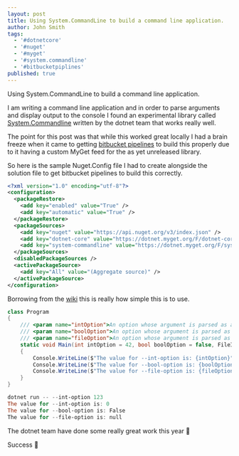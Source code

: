 ```yaml
---
layout: post
title: Using System.CommandLine to build a command line application.
author: John Smith
tags:
  - '#dotnetcore'
  - '#nuget'
  - '#myget'
  - '#system.commandline'
  - '#bitbucketpiplines'
published: true
---
```


Using System.CommandLine to build a command line application.

I am writing a command line application and in order to parse arguments and display output to the console I found an experimental library called [System.Commandline](https://github.com/dotnet/command-line-api) written by the dotnet team that works really well.

The point for this post was that while this worked great locally I had a brain freeze when it came to getting [bitbucket pipelines](https://bitbucket.org/product/features/pipelines) to build this properly due to it having a custom MyGet feed for the as yet unreleased library.

So here is the sample Nuget.Config file I had to create alongside the solution file to get bitbucket pipelines to build this correctly.

```xml
<?xml version="1.0" encoding="utf-8"?>
<configuration>
  <packageRestore>
    <add key="enabled" value="True" />
    <add key="automatic" value="True" />
  </packageRestore>
  <packageSources>
    <add key="nuget" value="https://api.nuget.org/v3/index.json" />
    <add key="dotnet-core" value="https://dotnet.myget.org/F/dotnet-core/api/v3/index.json" />
    <add key="system-commandline" value="https://dotnet.myget.org/F/system-commandline/api/v3/index.json" />
  </packageSources>
  <disabledPackageSources />
  <activePackageSource>
    <add key="All" value="(Aggregate source)" />
  </activePackageSource>
</configuration>
```

Borrowing from the [wiki](https://github.com/dotnet/command-line-api/wiki) this is really how simple this is to use.

```csharp
class Program
{
    /// <param name="intOption">An option whose argument is parsed as an int</param>
    /// <param name="boolOption">An option whose argument is parsed as a bool</param>
    /// <param name="fileOption">An option whose argument is parsed as a FileInfo</param>
    static void Main(int intOption = 42, bool boolOption = false, FileInfo fileOption = null)
    {
        Console.WriteLine($"The value for --int-option is: {intOption}");
        Console.WriteLine($"The value for --bool-option is: {boolOption}");
        Console.WriteLine($"The value for --file-option is: {fileOption?.FullName ?? "null"}");
    }
}
```


```powershell
dotnet run -- --int-option 123
The value for --int-option is: 0
The value for --bool-option is: False
The value for --file-option is: null
```

The dotnet team have done some really great work this year 🙌

Success 🎉
